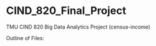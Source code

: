 # CIND_820_Final_Project
TMU CIND 820 Big Data Analytics Project (census-income)

Outline of Files:
